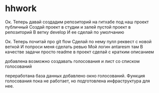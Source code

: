 # hhwork
Ок. Теперь давай создадим репозиторий на гитхабе под наш проект публичный
Создай проект в студии и залей пустой проект в репозиторий
В ветку develop
И ее сделай по умолчанию


Ок. Теперь почитай про git flow
Сделай по нему пулл реквест с новой веткой
И попроси меня сделать ревью
Мой логин antaresm там
В качестве задачи просто readme в проект сделай с кратким описанием

добавлена возможно создавать голосования и лист со списком голосований


переработана база данных добавлено окно голосований. Функция голосования пока не работает, но подготовлена инфраструктура для нее.


